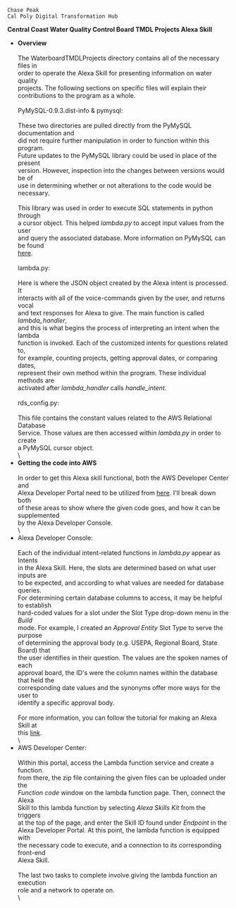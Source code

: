 ```
Chase Peak
Cal Poly Digital Transformation Hub
```

**Central Coast Water Quality Control Board TMDL Projects Alexa Skill**
- **Overview**\
\
The WaterboardTMDLProjects directory contains all of the necessary files in \
order to operate the Alexa Skill for presenting information on water quality \
projects. The following sections on specific files will explain their \
contributions to the program as a whole. \
\
PyMySQL-0.9.3.dist-info & pymysql:\
\
These two directories are pulled directly from the PyMySQL documentation and \
did not require further manipulation in order to function within this program. \
Future updates to the PyMySQL library could be used in place of the present \
version. However, inspection into the changes between versions would be of \
use in determining whether or not alterations to the code would be necessary. \
\
This library was used in order to execute SQL statements in python through \
a cursor object. This helped *lambda.py* to accept input values from the user \
and query the associated database. More information on PyMySQL can be found \
[here](https://pymysql.readthedocs.io/en/latest/). \
\
lambda.py:\
\
Here is where the JSON object created by the Alexa intent is processed. It \
interacts with all of the voice-commands given by the user, and returns vocal \
and text responses for Alexa to give. The main function is called *lambda_handler*, \
and this is what begins the process of interpreting an intent when the lambda \
function is invoked. Each of the customized intents for questions related to, \
for example, counting projects, getting approval dates, or comparing dates, \
represent their own method within the program. These individual methods are \
activated after *lambda_handler* calls *handle_intent*. \
\
rds\_config.py:\
\
This file contains the constant values related to the AWS Relational Database \
Service. Those values are then accessed within *lambda.py* in order to create \
a PyMySQL cursor object. \
\
- **Getting the code into AWS**\
\
In order to get this Alexa skill functional, both the AWS Developer Center and \
Alexa Developer Portal need to be utilized from [here](https://developer.amazon.com). I'll break down both \
of these areas to show where the given code goes, and how it can be supplemented \
by the Alexa Developer Console.
\
\
- Alexa Developer Console: \
\
Each of the individual intent-related functions in *lambda.py* appear as Intents \
in the Alexa Skill. Here, the slots are determined based on what user inputs are \
to be expected, and according to what values are needed for database queries. \
For determining certain database columns to access, it may be helpful to establish \
hard-coded values for a slot under the Slot Type drop-down menu in the *Build* \
mode. For example, I created an *Approval Entity* Slot Type to serve the purpose \
of determining the approval body (e.g. USEPA, Regional Board, State Board) that \
the user identifies in their question. The values are the spoken names of each \
approval board, the ID's were the column names within the database that held the \
corresponding date values and the synonyms offer more ways for the user to \
identify a specific approval body. \
\
For more information, you can follow the tutorial for making an Alexa Skill at \
this [link](https://developer.amazon.com/en-US/alexa/alexa-skills-kit/tutorials).\
\
- AWS Developer Center: \
\
Within this portal, access the Lambda function service and create a function. \
from there, the zip file containing the given files can be uploaded under the \
*Function code* window on the lambda function page. Then, connect the Alexa \
Skill to this lambda function by selecting *Alexa Skills Kit* from the triggers \
at the top of the page, and enter the Skill ID found under *Endpoint* in the \
Alexa Developer Portal. At this point, the lambda function is equipped with \
the necessary code to execute, and a connection to its corresponding front-end \
Alexa Skill. \
\
The last two tasks to complete involve giving the lambda function an execution \
role and a network to operate on. \
\

